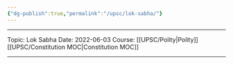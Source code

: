 ```yaml
---
{"dg-publish":true,"permalink":"/upsc/lok-sabha/"}
---
```


----
Topic: Lok Sabha
Date: 2022-06-03
Course: [[UPSC/Polity\|Polity]] [[UPSC/Constitution MOC\|Constitution MOC]] 

----



